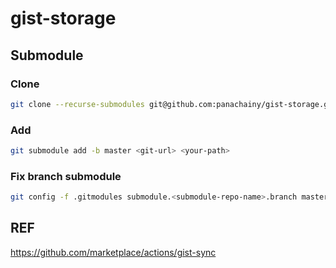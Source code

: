 # gist-storage

## Submodule

### Clone

```sh
git clone --recurse-submodules git@github.com:panachainy/gist-storage.git
```

### Add

```sh
git submodule add -b master <git-url> <your-path>
```

### Fix branch submodule

```sh
git config -f .gitmodules submodule.<submodule-repo-name>.branch master
```

## REF

https://github.com/marketplace/actions/gist-sync
